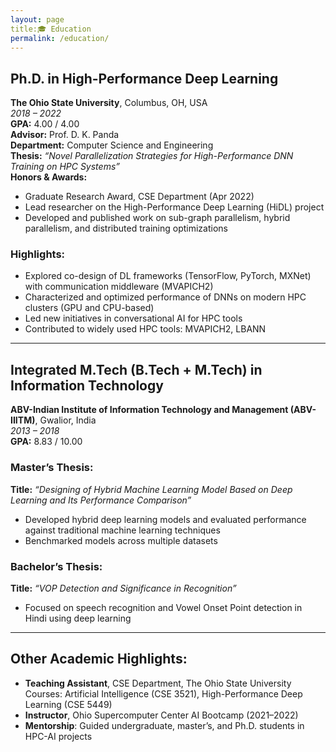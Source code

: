 ```yaml
---
layout: page
title:🎓 Education
permalink: /education/
---
```



## Ph.D. in High-Performance Deep Learning  
**The Ohio State University**, Columbus, OH, USA  
*2018 – 2022*  
**GPA:** 4.00 / 4.00  
**Advisor:** Prof. D. K. Panda  
**Department:** Computer Science and Engineering  
**Thesis:** *“Novel Parallelization Strategies for High-Performance DNN Training on HPC Systems”*  
**Honors & Awards:**  
- Graduate Research Award, CSE Department (Apr 2022)  
- Lead researcher on the High-Performance Deep Learning (HiDL) project  
- Developed and published work on sub-graph parallelism, hybrid parallelism, and distributed training optimizations

### Highlights:
- Explored co-design of DL frameworks (TensorFlow, PyTorch, MXNet) with communication middleware (MVAPICH2)
- Characterized and optimized performance of DNNs on modern HPC clusters (GPU and CPU-based)
- Led new initiatives in conversational AI for HPC tools
- Contributed to widely used HPC tools: MVAPICH2, LBANN

---

## Integrated M.Tech (B.Tech + M.Tech) in Information Technology  
**ABV-Indian Institute of Information Technology and Management (ABV-IIITM)**, Gwalior, India  
*2013 – 2018*  
**GPA:** 8.83 / 10.00  

### Master’s Thesis:
**Title:** *“Designing of Hybrid Machine Learning Model Based on Deep Learning and Its Performance Comparison”*  
- Developed hybrid deep learning models and evaluated performance against traditional machine learning techniques  
- Benchmarked models across multiple datasets

### Bachelor’s Thesis:
**Title:** *“VOP Detection and Significance in Recognition”*  
- Focused on speech recognition and Vowel Onset Point detection in Hindi using deep learning

---

## Other Academic Highlights:
- **Teaching Assistant**, CSE Department, The Ohio State University  
  Courses: Artificial Intelligence (CSE 3521), High-Performance Deep Learning (CSE 5449)  
- **Instructor**, Ohio Supercomputer Center AI Bootcamp (2021–2022)  
- **Mentorship**: Guided undergraduate, master’s, and Ph.D. students in HPC-AI projects